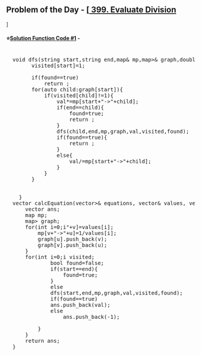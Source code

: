 ## Problem of the Day - [<a href="https://leetcode.com/problems/evaluate-division/"> 399. Evaluate Division
 </a>]


#### ⭐<ins>Solution Function Code #1</ins> -
<pre>

  void dfs(string start,string end,map<string,double>& mp,map<string,vector<string>>& graph,double& val,map<string,int>& visited,bool& found){
        visited[start]=1;
    
        if(found==true)
            return ;
        for(auto child:graph[start]){
            if(visited[child]!=1){
                val*=mp[start+"->"+child];
                if(end==child){
                    found=true;
                    return ;
                }
                dfs(child,end,mp,graph,val,visited,found);
                if(found==true){
                    return ;
                }
                else{
                    val/=mp[start+"->"+child];
                }
            }
        }
       
        
    }
  vector<double> calcEquation(vector<vector<string>>& equations, vector<double>& values, vector<vector<string>>& queries) {
      vector<double> ans;
      map<string,double> mp;
      map<string,vector<string>> graph;
      for(int i=0;i<equations.size();i++){
          string u=equations[i][0];
          string v=equations[i][1];
          mp[u+"->"+v]=values[i];
          mp[v+"->"+u]=1/values[i];
          graph[u].push_back(v);
          graph[v].push_back(u);
      }
      for(int i=0;i<queries.size();i++){
          string start=queries[i][0];
          string end=queries[i][1];
          if(graph.find(start)==graph.end()||graph.find(end)==graph.end()){
              ans.push_back(-1);
          }
          else{
              double val=1;
              map<string,int> visited;
              bool found=false;
              if(start==end){
                  found=true;
              }
              else
              dfs(start,end,mp,graph,val,visited,found);
              if(found==true)
              ans.push_back(val);
              else
                  ans.push_back(-1);

          }
      }
      return ans;
  }
</pre>
